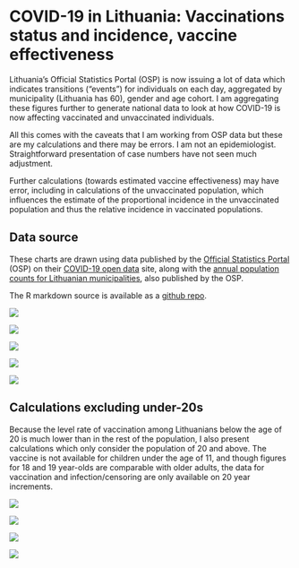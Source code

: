 
# COVID-19 in Lithuania: Vaccinations status and incidence, vaccine effectiveness

Lithuania’s Official Statistics Portal (OSP) is now issuing a lot of
data which indicates transitions (“events”) for individuals on each day,
aggregated by municipality (Lithuania has 60), gender and age cohort. I
am aggregating these figures further to generate national data to look
at how COVID-19 is now affecting vaccinated and unvaccinated
individuals.

All this comes with the caveats that I am working from OSP data but
these are my calculations and there may be errors. I am not an
epidemiologist. Straightforward presentation of case numbers have not
seen much adjustment.

Further calculations (towards estimated vaccine effectiveness) may have
error, including in calculations of the unvaccinated population, which
influences the estimate of the proportional incidence in the
unvaccinated population and thus the relative incidence in vaccinated
populations.

## Data source

These charts are drawn using data published by the [Official Statistics
Portal](https://osp.stat.gov.lt/pradinis) (OSP) on their [COVID-19 open
data](https://experience.arcgis.com/experience/cab84dcfe0464c2a8050a78f817924ca/page/page_5/)
site, along with the [annual population counts for Lithuanian
municipalities](https://osp.stat.gov.lt/en_GB/gyventojai1), also
published by the OSP.

The R markdown source is available as a [github
repo](https://github.com/RichardMN/lt_covid_calcs).

![](/lt_covid_calcs/images/cases_graph_contributions-1.png)<!-- -->

![](/lt_covid_calcs/images/cases_graph_fractions-1.png)<!-- -->

![](/lt_covid_calcs/images/cases_by_status_proportional-1.png)<!-- -->

![](/lt_covid_calcs/images/vaccine_effectiveness_7d-1.png)<!-- -->

![](/lt_covid_calcs/images/vaccine_effectiveness_14d-1.png)<!-- -->

## Calculations excluding under-20s

Because the level rate of vaccination among Lithuanians below the age of
20 is much lower than in the rest of the population, I also present
calculations which only consider the population of 20 and above. The
vaccine is not available for children under the age of 11, and though
figures for 18 and 19 year-olds are comparable with older adults, the
data for vaccination and infection/censoring are only available on 20
year increments.

![](https://osp.stat.gov.lt/documents/10180/8555211/skiepai_amzius_20211119.png)

![](/lt_covid_calcs/images/cases_graph_fractions_adults-1.png)<!-- -->

![](/lt_covid_calcs/images/cases_by_status_proportional_adults-1.png)<!-- -->

![](/lt_covid_calcs/images/vaccine_effectiveness_7d_adults-1.png)<!-- -->
